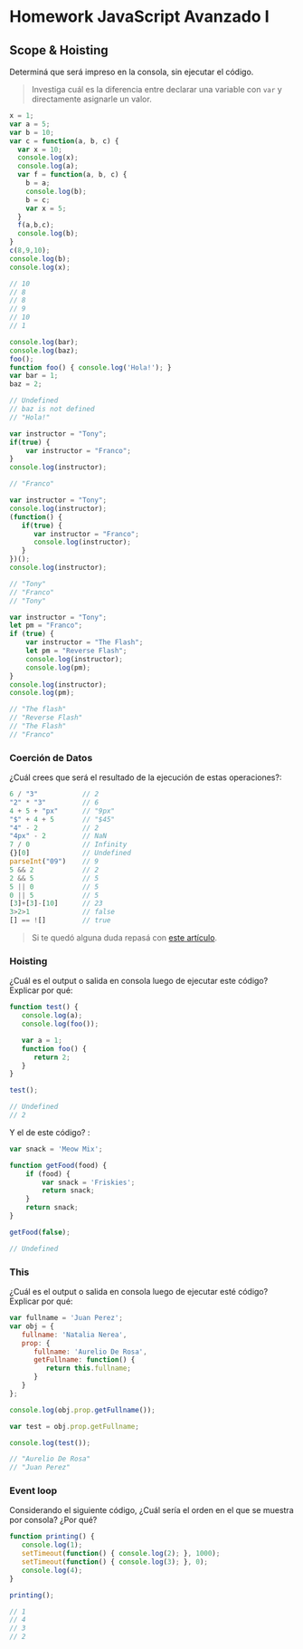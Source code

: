 
# Homework JavaScript Avanzado I

## Scope & Hoisting

Determiná que será impreso en la consola, sin ejecutar el código.

> Investiga cuál es la diferencia entre declarar una variable con `var` y directamente asignarle un valor.

```javascript
x = 1;
var a = 5;
var b = 10;
var c = function(a, b, c) {
  var x = 10;
  console.log(x);                      
  console.log(a);                      
  var f = function(a, b, c) {
    b = a;                             
    console.log(b);
    b = c;
    var x = 5;
  }
  f(a,b,c);
  console.log(b);
}
c(8,9,10);              
console.log(b);
console.log(x);

// 10
// 8
// 8
// 9
// 10
// 1
```

```javascript
console.log(bar);
console.log(baz);
foo();
function foo() { console.log('Hola!'); }
var bar = 1;
baz = 2;

// Undefined
// baz is not defined
// "Hola!"
```

```javascript
var instructor = "Tony";
if(true) {
    var instructor = "Franco";
}
console.log(instructor);

// "Franco"
```

```javascript
var instructor = "Tony";
console.log(instructor);
(function() {
   if(true) {
      var instructor = "Franco";
      console.log(instructor);
   }
})();
console.log(instructor);

// "Tony"
// "Franco"
// "Tony"
```

```javascript
var instructor = "Tony";
let pm = "Franco";
if (true) {
    var instructor = "The Flash";
    let pm = "Reverse Flash";
    console.log(instructor);
    console.log(pm);
}
console.log(instructor);
console.log(pm);

// "The flash"
// "Reverse Flash"
// "The Flash"
// "Franco"
```
### Coerción de Datos

¿Cuál crees que será el resultado de la ejecución de estas operaciones?:

```javascript
6 / "3"           // 2 
"2" * "3"         // 6
4 + 5 + "px"      // "9px"
"$" + 4 + 5       // "$45"
"4" - 2           // 2
"4px" - 2         // NaN
7 / 0             // Infinity
{}[0]             // Undefined
parseInt("09")    // 9
5 && 2            // 2
2 && 5            // 5
5 || 0            // 5
0 || 5            // 5
[3]+[3]-[10]      // 23
3>2>1             // false
[] == ![]         // true
```

> Si te quedó alguna duda repasá con [este artículo](http://javascript.info/tutorial/object-conversion).


### Hoisting

¿Cuál es el output o salida en consola luego de ejecutar este código? Explicar por qué:

```javascript
function test() {
   console.log(a);
   console.log(foo());

   var a = 1;
   function foo() {
      return 2;
   }
}

test();

// Undefined
// 2
```

Y el de este código? :

```javascript
var snack = 'Meow Mix';

function getFood(food) {
    if (food) {
        var snack = 'Friskies';
        return snack;
    }
    return snack;
}

getFood(false);

// Undefined
```


### This

¿Cuál es el output o salida en consola luego de ejecutar esté código? Explicar por qué:

```javascript
var fullname = 'Juan Perez';
var obj = {
   fullname: 'Natalia Nerea',
   prop: {
      fullname: 'Aurelio De Rosa',
      getFullname: function() {
         return this.fullname;
      }
   }
};

console.log(obj.prop.getFullname());

var test = obj.prop.getFullname;

console.log(test());

// "Aurelio De Rosa"
// "Juan Perez"
```

### Event loop

Considerando el siguiente código, ¿Cuál sería el orden en el que se muestra por consola? ¿Por qué?

```javascript
function printing() {
   console.log(1);
   setTimeout(function() { console.log(2); }, 1000);
   setTimeout(function() { console.log(3); }, 0);
   console.log(4);
}

printing();

// 1 
// 4
// 3 
// 2
```
